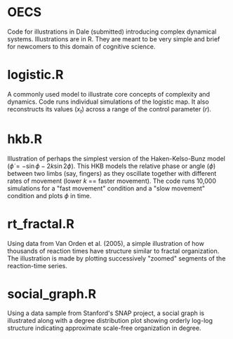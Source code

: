 # OECS
Code for illustrations in Dale (submitted) introducing complex dynamical systems. Illustrations are in R. They are meant to be very simple and brief for newcomers to this domain of cognitive science.

# logistic.R

A commonly used model to illustrate core concepts of complexity and dynamics. Code runs individual simulations of the logistic map. It also reconstructs its values ($x_t$) across a range of the control parameter ($r$).

# hkb.R

Illustration of perhaps the simplest version of the Haken-Kelso-Bunz model ($\dot{\phi} = - \sin\phi - 2 k \sin 2 \phi$). This HKB models the relative phase or angle ($\phi$) between two limbs (say, fingers) as they oscillate together with different rates of movement (lower $k$ == faster movement). The code runs 10,000 simulations for a "fast movement" condition and a "slow movement" condition and plots $\phi$ in time.

# rt_fractal.R

Using data from Van Orden et al. (2005), a simple illustration of how thousands of reaction times have structure similar to fractal organization. The illustration is made by plotting successively "zoomed" segments of the reaction-time series.

# social_graph.R

Using a data sample from Stanford's SNAP project, a social graph is illustrated along with a degree distribution plot showing orderly log-log structure indicating approximate scale-free organization in degree.
